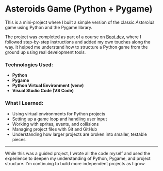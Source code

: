 # Asteroids Game (Python + Pygame)

This is a mini-project where I built a simple version of the classic *Asteroids* game using Python and the Pygame library.

The project was completed as part of a course on [Boot.dev](https://boot.dev), where I followed step-by-step instructions and added my own touches along the way. It helped me understand how to structure a Python game from the ground up using real development tools.

### Technologies Used:
- **Python**
- **Pygame**
- **Python Virtual Environment (venv)**
- **Visual Studio Code (VS Code)**

### What I Learned:
- Using virtual environments for Python projects
- Setting up a game loop and handling user input
- Working with sprites, events, and collisions
- Managing project files with Git and GitHub
- Understanding how larger projects are broken into smaller, testable pieces

---

While this was a guided project, I wrote all the code myself and used the experience to deepen my understanding of Python, Pygame, and project structure. I'm continuing to build more independent projects as I grow.
